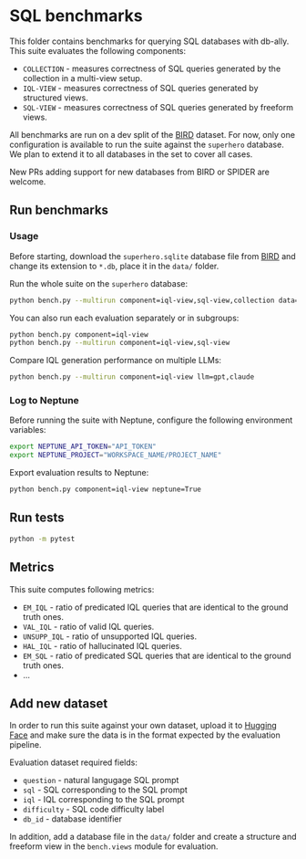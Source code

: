 # SQL benchmarks

This folder contains benchmarks for querying SQL databases with db-ally. This suite evaluates the following components:

- `COLLECTION` - measures correctness of SQL queries generated by the collection in a multi-view setup.
- `IQL-VIEW` - measures correctness of SQL queries generated by structured views.
- `SQL-VIEW` - measures correctness of SQL queries generated by freeform views.

All benchmarks are run on a dev split of the [BIRD](https://bird-bench.github.io/) dataset. For now, only one configuration is available to run the suite against the `superhero` database. We plan to extend it to all databases in the set to cover all cases.

New PRs adding support for new databases from BIRD or SPIDER are welcome.

## Run benchmarks

### Usage

Before starting, download the `superhero.sqlite` database file from [BIRD](https://bird-bench.github.io/) and change its extension to `*.db`, place it in the `data/` folder.

Run the whole suite on the `superhero` database:

```bash
python bench.py --multirun component=iql-view,sql-view,collection data=superhero
```

You can also run each evaluation separately or in subgroups:

```bash
python bench.py component=iql-view
python bench.py --multirun component=iql-view,sql-view
```

Compare IQL generation performance on multiple LLMs:

```bash
python bench.py --multirun component=iql-view llm=gpt,claude
```

### Log to Neptune

Before running the suite with Neptune, configure the following environment variables:

```bash
export NEPTUNE_API_TOKEN="API_TOKEN"
export NEPTUNE_PROJECT="WORKSPACE_NAME/PROJECT_NAME"
```

Export evaluation results to Neptune:

```bash
python bench.py component=iql-view neptune=True
```

## Run tests

```bash
python -m pytest
```

## Metrics

This suite computes following metrics:

- `EM_IQL` - ratio of predicated IQL queries that are identical to the ground truth ones.
- `VAL_IQL` - ratio of valid IQL queries.
- `UNSUPP_IQL` - ratio of unsupported IQL queries.
- `HAL_IQL` - ratio of hallucinated IQL queries.
- `EM_SQL` - ratio of predicated SQL queries that are identical to the ground truth ones.
- ...

## Add new dataset

In order to run this suite against your own dataset, upload it to [Hugging Face](https://huggingface.co) and make sure the data is in the format expected by the evaluation pipeline.

Evaluation dataset required fields:

- `question` - natural langugage SQL prompt
- `sql` - SQL corresponding to the SQL prompt
- `iql` - IQL corresponding to the SQL prompt
- `difficulty` - SQL code difficulty label
- `db_id` - database identifier

In addition, add a database file in the `data/` folder and create a structure and freeform view in the `bench.views` module for evaluation.
